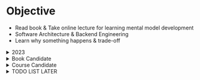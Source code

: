 # Objective
- Read book & Take online lecture for learning mental model development
- Software Architecture & Backend Engineering
- Learn why something happens & trade-off

<details> <!--2023 BOOK-->
<summary>2023</summary>

# Books
1. Fundamentals of Software Architecture: An Engineering Approach

# Online Courses
1. Fundamentals of Backend Engineering - Udemy
2. DevOps Zero to Hero Course - Abhishek. Veeramalla

</details>

<details> <!-- BOOK CANDIDATE -->
<summary>Book Candidate</summary>

- Building Evolutionary Architectures
- Software Architecture: The Hard Parts

</details>

<details> <!-- COURSE CANDIDATE -->
<summary>Course Candidate</summary>

- Building Evolutionary Architectures
- Software Architecture: The Hard Parts

</details>


<details>  <!-- TODO LIST -->
<summary>TODO LIST LATER</summary>

- Understand Connascence

</details>
